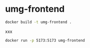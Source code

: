 # umg-frontend

```bash
docker build -t umg-frontend .
```

xxx

```bash
docker run -p 5173:5173 umg-frontend
```
